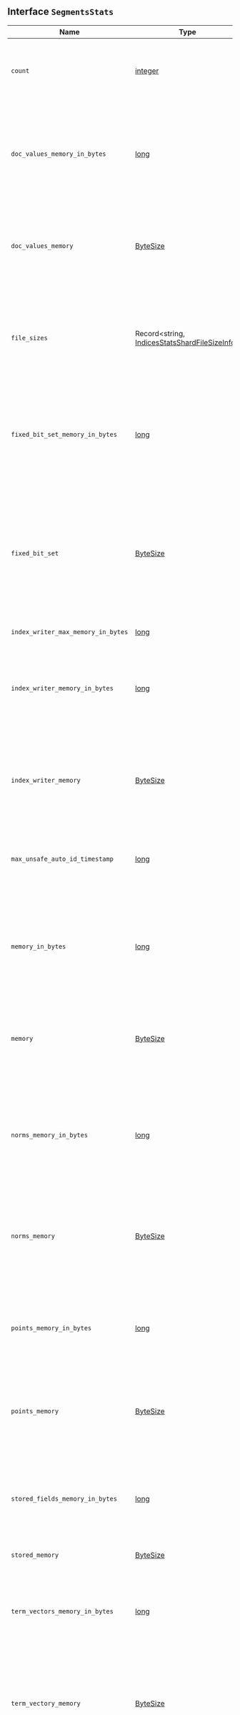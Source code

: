 ## Interface `SegmentsStats`

| Name | Type | Description |
| - | - | - |
| `count` | [integer](./integer.md) | Total number of segments across all shards assigned to selected nodes. |
| `doc_values_memory_in_bytes` | [long](./long.md) | Total amount, in bytes, of memory used for doc values across all shards assigned to selected nodes. |
| `doc_values_memory` | [ByteSize](./ByteSize.md) | Total amount of memory used for doc values across all shards assigned to selected nodes. |
| `file_sizes` | Record<string, [IndicesStatsShardFileSizeInfo](./IndicesStatsShardFileSizeInfo.md)> | This object is not populated by the cluster stats API. To get information on segment files, use the node stats API. |
| `fixed_bit_set_memory_in_bytes` | [long](./long.md) | Total amount of memory, in bytes, used by fixed bit sets across all shards assigned to selected nodes. |
| `fixed_bit_set` | [ByteSize](./ByteSize.md) | Total amount of memory used by fixed bit sets across all shards assigned to selected nodes. Fixed bit sets are used for nested object field types and type filters for join fields. |
| `index_writer_max_memory_in_bytes` | [long](./long.md) | &nbsp; |
| `index_writer_memory_in_bytes` | [long](./long.md) | Total amount, in bytes, of memory used by all index writers across all shards assigned to selected nodes. |
| `index_writer_memory` | [ByteSize](./ByteSize.md) | Total amount of memory used by all index writers across all shards assigned to selected nodes. |
| `max_unsafe_auto_id_timestamp` | [long](./long.md) | Unix timestamp, in milliseconds, of the most recently retried indexing request. |
| `memory_in_bytes` | [long](./long.md) | Total amount, in bytes, of memory used for segments across all shards assigned to selected nodes. |
| `memory` | [ByteSize](./ByteSize.md) | Total amount of memory used for segments across all shards assigned to selected nodes. |
| `norms_memory_in_bytes` | [long](./long.md) | Total amount, in bytes, of memory used for normalization factors across all shards assigned to selected nodes. |
| `norms_memory` | [ByteSize](./ByteSize.md) | Total amount of memory used for normalization factors across all shards assigned to selected nodes. |
| `points_memory_in_bytes` | [long](./long.md) | Total amount, in bytes, of memory used for points across all shards assigned to selected nodes. |
| `points_memory` | [ByteSize](./ByteSize.md) | Total amount of memory used for points across all shards assigned to selected nodes. |
| `stored_fields_memory_in_bytes` | [long](./long.md) | Total amount, in bytes, of memory used for stored fields across all shards assigned to selected nodes. |
| `stored_memory` | [ByteSize](./ByteSize.md) | &nbsp; |
| `term_vectors_memory_in_bytes` | [long](./long.md) | Total amount, in bytes, of memory used for term vectors across all shards assigned to selected nodes. |
| `term_vectory_memory` | [ByteSize](./ByteSize.md) | Total amount of memory used for term vectors across all shards assigned to selected nodes. |
| `terms_memory_in_bytes` | [long](./long.md) | Total amount, in bytes, of memory used for terms across all shards assigned to selected nodes. |
| `terms_memory` | [ByteSize](./ByteSize.md) | Total amount of memory used for terms across all shards assigned to selected nodes. |
| `version_map_memory_in_bytes` | [long](./long.md) | Total amount, in bytes, of memory used by all version maps across all shards assigned to selected nodes. |
| `version_map_memory` | [ByteSize](./ByteSize.md) | Total amount of memory used by all version maps across all shards assigned to selected nodes. |
